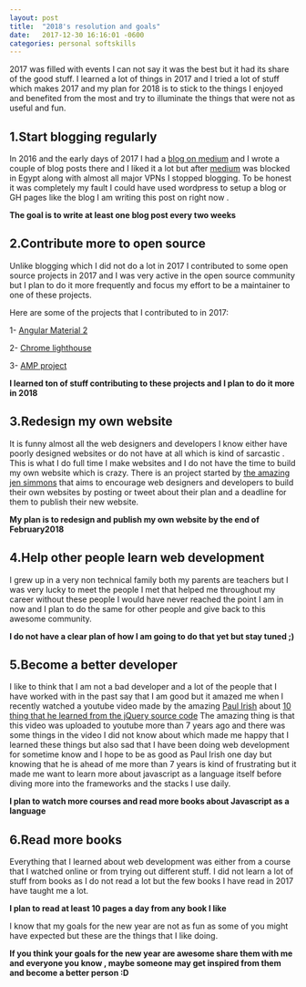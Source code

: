 ```yaml
---
layout: post
title:  "2018's resolution and goals"
date:   2017-12-30 16:16:01 -0600
categories: personal softskills
---
```

2017 was filled with events I can not say it was the best but it had its share of the good stuff.
I learned a lot of things in 2017 and I tried a lot of stuff which makes 2017 and my plan for 2018 is to stick to the things I enjoyed and 
benefited from the most and try to illuminate the things that were not as useful and fun.

1.Start blogging regularly
-------------------------
In 2016 and the early days of 2017 I had a [blog on medium]('https://medium.com/@fadysamirsadek') and I wrote a couple of blog posts there 
and I liked it a lot but after [medium](https://medium.com) was blocked in Egypt along with almost all major VPNs I stopped blogging.
To be honest it was completely my fault I could have used wordpress to setup a blog or GH pages like the blog I am writing this post on
right now . 

**The goal is to write at least one blog post every two weeks**


2.Contribute more to open source 
-------------------------
Unlike blogging which I did not do a lot in 2017 I contributed to some open source projects in 2017 and I was very active in the open source community but I plan to do it more frequently and focus my effort to be a maintainer to one of these projects.

Here are some of the projects that I contributed to in 2017:

1- [Angular Material 2](https://github.com/angular/material2)

2- [Chrome lighthouse](https://github.com/GoogleChrome/lighthouse)

3- [AMP project](https://github.com/ampproject)

**I learned ton of stuff contributing to these projects and I plan to do it more in 2018**

3.Redesign my own website
-------------------------
It is funny almost all the web designers and developers I know either have poorly designed websites or do not have at all which is kind of sarcastic . This is what I do full time I make websites and I do not have the time to build my own website which is crazy.
There is an project started by [the amazing jen simmons](https://twitter.com/jensimmons) that aims to encourage web designers and developers to build their own websites by posting or tweet about their plan and a deadline for them to publish their new website.

**My plan is to redesign and publish my own website by the end of February2018**

4.Help other people learn web development
----------------------------------------
I grew up in a very non technical family both my parents are teachers but I was very lucky to meet the people I met that helped me throughout
my career without these people I would have never reached the point I am in now and I plan to do the same for other people and give back to this awesome community.

**I do not have a clear plan of how I am going to do that yet but stay tuned ;)**

5.Become a better developer
--------------------------
I like to think that I am not a bad developer and a lot of the people that I have worked with in the past say that I am good but it amazed me when I recently watched a youtube video made by the amazing [Paul Irish](https://twitter.com/paul_irish) about [10 thing that he learned from the jQuery source code](https://www.youtube.com/watch?v=i_qE1iAmjFg) The amazing thing is that this video was uploaded to youtube more than 7 years ago and there was some things in the video I did not know about which made me happy that I learned these things but also sad that I have been doing web development for sometime know and I hope to be as good as Paul Irish one day but knowing that he is ahead of me more than 7 years is kind of frustrating but it made me want to learn more about javascript as a language itself before diving more into the frameworks and the stacks I use daily.

**I plan to watch more courses and read more books about Javascript as a language** 

6.Read more books
----------------
Everything that I learned about web development was either from a course that I watched online or from trying out different stuff. I did not learn a lot of stuff from books as I do not read a lot but the few books I have read in 2017 have taught me a lot.

**I plan to read at least 10 pages a day from any book I like** 

I know that my goals for the new year are not as fun as some of you might have expected but these are the things that I like doing.

**If you think your goals for the new year are awesome share them with me and everyone you know , maybe someone may get inspired from them and become a better person :D** 


